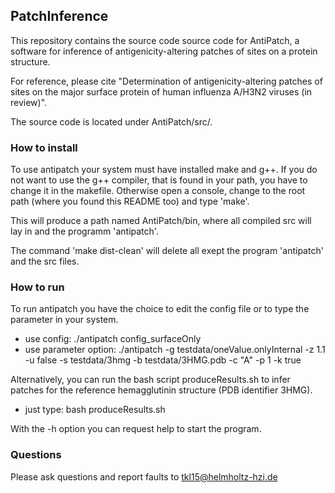 ## PatchInference

This repository contains the source code source code for AntiPatch, a software for inference of antigenicity-altering patches of sites on a protein structure.

For reference, please cite "Determination of antigenicity-altering patches of sites on the major surface protein of human influenza A/H3N2 viruses (in review)".


The source code is located under AntiPatch/src/.

### How to install
To use antipatch your system must have installed make and g++. If you do not want to use the g++ compiler, that is found in your path, you have to change it in the makefile. Otherwise open a console, change to the root path (where you found this README too) and type 'make'.

This will produce a path named AntiPatch/bin, where all compiled src will lay in and the programm 'antipatch'.

The command 'make dist-clean' will delete all exept the program 'antipatch' and the src files.

### How to run
To run antipatch you have the choice to edit the config file or to type the parameter in your system.

- use config: ./antipatch config_surfaceOnly
- use parameter option: ./antipatch -g testdata/oneValue.onlyInternal -z 1.1 -u false -s testdata/3hmg -b testdata/3HMG.pdb -c "A"  -p 1 -k true

Alternatively, you can run the bash script produceResults.sh to infer patches for the reference hemagglutinin structure (PDB identifier 3HMG).
- just type: bash produceResults.sh

With the -h option you can request help to start the program.

### Questions 
Please ask questions and report faults to <tkl15@helmholtz-hzi.de>
